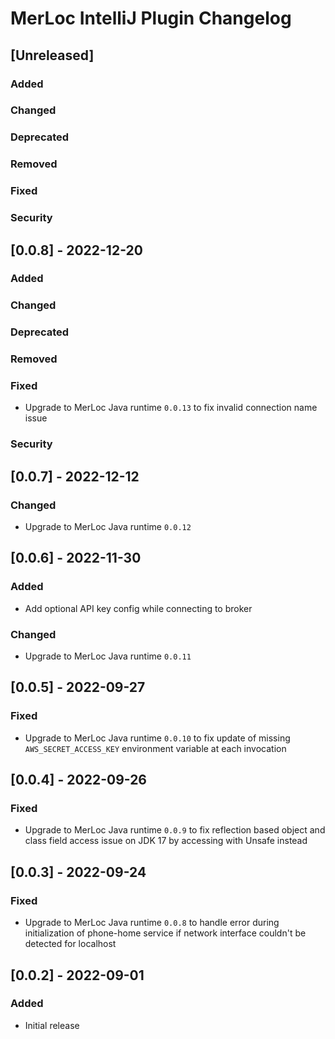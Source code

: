 <!-- Keep a Changelog guide -> https://keepachangelog.com -->

# MerLoc IntelliJ Plugin Changelog

## [Unreleased]
### Added

### Changed

### Deprecated

### Removed

### Fixed

### Security

## [0.0.8] - 2022-12-20
### Added

### Changed

### Deprecated

### Removed

### Fixed
- Upgrade to MerLoc Java runtime `0.0.13` to fix invalid connection name issue

### Security

## [0.0.7] - 2022-12-12
### Changed
- Upgrade to MerLoc Java runtime `0.0.12`

## [0.0.6] - 2022-11-30
### Added
- Add optional API key config while connecting to broker

### Changed
- Upgrade to MerLoc Java runtime `0.0.11`

## [0.0.5] - 2022-09-27
### Fixed
- Upgrade to MerLoc Java runtime `0.0.10` to fix update of missing `AWS_SECRET_ACCESS_KEY` environment variable at each invocation

## [0.0.4] - 2022-09-26
### Fixed
- Upgrade to MerLoc Java runtime `0.0.9` to fix reflection based object and class field access issue on JDK 17 by accessing with Unsafe instead

## [0.0.3] - 2022-09-24
### Fixed
- Upgrade to MerLoc Java runtime `0.0.8` to handle error during initialization of phone-home service if network interface couldn't be detected for localhost

## [0.0.2] - 2022-09-01
### Added
- Initial release